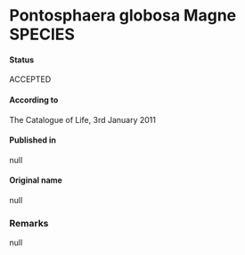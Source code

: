 Pontosphaera globosa Magne SPECIES
=======

#### Status
ACCEPTED

#### According to
The Catalogue of Life, 3rd January 2011

#### Published in
null

#### Original name
null

### Remarks
null